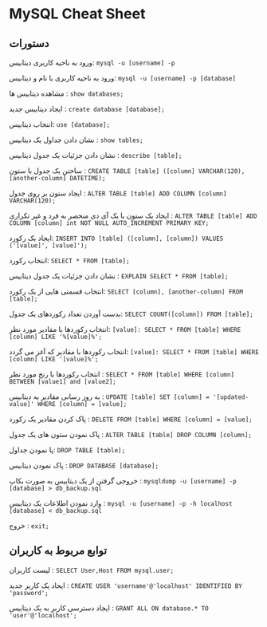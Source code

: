 # MySQL Cheat Sheet

## دستورات 

ورود به ناحیه کاربری دیتابیس:  `mysql -u [username] -p` 

ورود به ناحیه کاربری با نام و دیتابیس: `mysql -u [username] -p [database]`

مشاهده دیتابیس ها : `show databases;`

ایجاد دیتابیس جدید : `create database [database];`

انتخاب دیتابیس: `use [database];`

نشان دادن جداول یک دیتابیس : `show tables;`

نشان دادن جزئیات یک جدول دیتابیس : `describe [table];`

ساختن یک جدول با ستون : `CREATE TABLE [table] ([column] VARCHAR(120), [another-column] DATETIME);`

ایجاد ستون بر روی جدول : `ALTER TABLE [table] ADD COLUMN [column] VARCHAR(120);`

ایجاد یک ستون با یک آی دی منحصر به فرد و غیر تکراری : `ALTER TABLE [table] ADD COLUMN [column] int NOT NULL AUTO_INCREMENT PRIMARY KEY;`

ایجاد یک رکورد: `INSERT INTO [table] ([column], [column]) VALUES ('[value]', [value]');`

انتخاب رکورد: `SELECT * FROM [table];`

نشان دادن جزئیات یک جدول دیتابیس : `EXPLAIN SELECT * FROM [table];`

انتخاب قسمتی هایی از یک رکورد: `SELECT [column], [another-column] FROM [table];`

بدست آوردن تعداد رکوردهای یک جدول: `SELECT COUNT([column]) FROM [table];`

انتخاب رکوردها با مقادیر مورد نظر: `[value]: SELECT * FROM [table] WHERE [column] LIKE '%[value]%';`

انتخاب رکوردها با مقادیر که آغز می گردد: `[value]: SELECT * FROM [table] WHERE [column] LIKE '[value]%';`

انتخاب رکوردها با رنج مورد نظر : `SELECT * FROM [table] WHERE [column] BETWEEN [value1] and [value2];`

به روز رسانی مقادیر یه دیتابیس : `UPDATE [table] SET [column] = '[updated-value]' WHERE [column] = [value];`

پاک کردن مقادیر یک رکورد : `DELETE FROM [table] WHERE [column] = [value];`

پاک نمودن ستون های یک جدول : `ALTER TABLE [table] DROP COLUMN [column];`

پا نمودن جداول: `DROP TABLE [table];`

پاک نمودن دیتابیس : `DROP DATABASE [database];`

خروجی گرفتن از یک دیتابیس به صورت بکاپ : `mysqldump -u [username] -p [database] > db_backup.sql`

وارد نمودن اطلاعات یک دیتابیس : `mysql -u [username] -p -h localhost [database] < db_backup.sql`

خروج : `exit;`

## توابع مربوط به کاربران

لیست کاربران : `SELECT User,Host FROM mysql.user;`

ایحاد یک کاربر جدید : `CREATE USER 'username'@'localhost' IDENTIFIED BY 'password';`

ایجاد دسترسی کاربر به یک دیتابیس : `GRANT ALL ON database.* TO 'user'@'localhost';`
